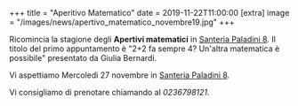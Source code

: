+++
title = "Aperitivo Matematico"
date = 2019-11-22T11:00:00
[extra]
image = "/images/news/apertivo_matematico_novembre19.jpg"
+++

Ricomincia la stagione degli **Apertivi matematici** in
 [Santeria Paladini 8][1].
Il titolo del primo appuntamento è "2+2 fa sempre 4? Un'altra matematica è possibile" presentato da Giulia Bernardi.

Vi aspettiamo Mercoledì 27 novembre in [Santeria Paladini 8][1].

Vi consigliamo di prenotare chiamando al _0236798121_.

[1]: https://www.santeria.milano.it/paladini
